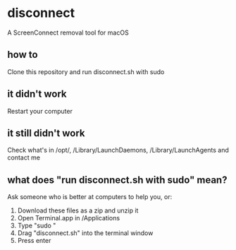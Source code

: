 # disconnect
A ScreenConnect removal tool for macOS

## how to
Clone this repository and run disconnect.sh with sudo

## it didn't work
Restart your computer

## it still didn't work
Check what's in /opt/, /Library/LaunchDaemons, /Library/LaunchAgents and contact me

## what does "run disconnect.sh with sudo" mean?
Ask someone who is better at computers to help you, or:
1. Download these files as a zip and unzip it
2. Open Terminal.app in /Applications
3. Type "sudo "
4. Drag "disconnect.sh" into the terminal window
5. Press enter
